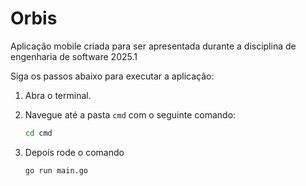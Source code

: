 # Orbis
Aplicação mobile criada para ser apresentada durante a disciplina de engenharia de software 2025.1

Siga os passos abaixo para executar a aplicação:

1. Abra o terminal.
2. Navegue até a pasta `cmd` com o seguinte comando:

   ```bash
   cd cmd

3. Depois rode o comando
    ```bash
    go run main.go